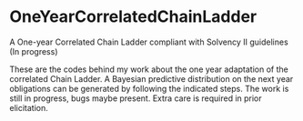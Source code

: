 # OneYearCorrelatedChainLadder
A One-year Correlated Chain Ladder compliant with Solvency II guidelines (In progress)

These are the codes behind my work about the one year adaptation of the correlated Chain Ladder.
A Bayesian predictive distribution on the next year obligations can be generated by following the indicated steps.
The work is still in progress, bugs maybe present. Extra care is required in prior elicitation.
